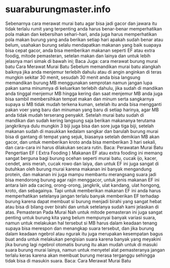 # suaraburungmaster.info
Sebenarnya cara merawat murai batu agar bisa jadi gacor dan jawara itu tidak terlalu rumit yang terpenting anda harus benar-benar memperhatikan pola makan dan kebersihan sehari-hari, anda juga harus memperhatikan pola makan burung yang anda berikan setiap hari apakah sudah benar atau belum, usahakan burung selalu mendapatkan makanan yang baik suapaya bisa cepat gacor, anda bisa memberikan makanan seperti EF atau extra foodig, mitode pemasteran, setelan makan dan lainya dan untuk lebih jelasnya mari simak di bawah ini;  Baca Juga: cara merawat burung murai batu   Cara Merawat Murai Batu  Sebelum memandikan murai batu alangkah baiknya jika anda menjemur terlebih dahulu atau di angin anginkan di teras mungkin sekitar 30 menit, sesudah 30 menit anda bisa langsung memandikan burung MB menggunakan semprotan namun jangan lupa pakan sama minumnya di keluarkan terlebih dahulu, jika sudah di mandikan anda tinggal menjemur MB hingga kering dan saat menjemur MB anda juga bisa sambil membersihkan tempat makan dan minum serta sangkarnya supaya si MB tidak mudah terkena kuman, setelah itu anda bisa mengganti pakan voer yang baru dan minuman yang baru di setiap harinya, agar MB anda tidak mudah terserang penyakit.  Setelah murai batu sudah di mandikan dan sudah kering langsung saja berikan makananya terutama jangkriknya dulu mungkin 3 biji juga bisa dan sore juga tiga biji, setelah makanan sudah di masukkan kedalam sangkar dan barulah burung murai bisa di gantang di tempat yang sejuk, biasanya setelah demikian MB akan gacor, dan untuk memberikan kroto anda bisa memberikan 3 hari sekali, dan cara-cara ini harus dilakukan secara rutin.  Baca: Perawatan Murai Batu  Pengertian EF ( Extra Fooding )  Makanan EF atau extra fooding ini memang sangat berguna bagi burung ocehan seperti murai batu, cucak ijo, kacer, cendet, anis merah, cucak rowo dan laiya, dan untuk EF ini juga sangat di butuhkan oleh burung murai karena makanan ini banyak mengandung protein, dan makanan ini juga mampu membantu merangsang suara jadi bisa mendorong burung agar rajin menggacor, untuk jenis makanan EF ini antara lain ada cacing, orong-orong, jangkrik, ulat kandang, ulat hongong, kroto, dan sebagainya. Tapi untuk memberikan makanan EF ini anda harus memperhatikan setelanya jangan terlalu banyak memberikan EF terhadap burung karena dapat membuat si burung menjadi birahi yang sangat hebat atau bisa di bilang over birahi dan untuk setelanya sudah kami jelaskan di atas.  Pemasteran Pada Murai  Nah untuk mitode pemasteran ini juga sangat penting untuk burung kita yang belum mempunyai banyak variasi suara, namun untuk melakukan hal tersebut si MB harus dalam keadaan tenang supaya bisa merespon dan menangkap suara tersebut, dan jika burung dalam keadaan ngebrol atau ngurak itu juga merupakan kesempatan bagus buat anda untuk melakukan pengisian suara karena banyak yang meyakini jika burung lagi ngebrol otomatis burung itu akan mudah untuk di masuki suara burung murai lainya, namun untuk menyetel alat pemasteranya jangan terlalu keras karena akan membuat burung merasa terganggu sehingga tidak bisa di masukin suara.  Baca: Cara Merawat Murai Batu
